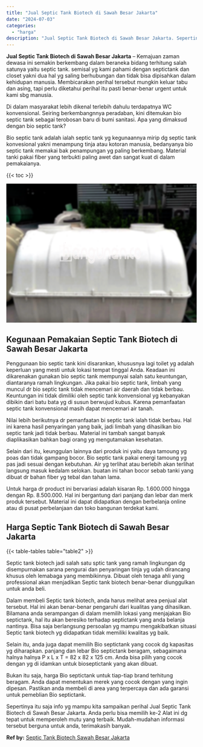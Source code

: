 ```yaml
---
title: "Jual Septic Tank Biotech di Sawah Besar Jakarta"
date: "2024-07-03"
categories: 
  - "harga"
description: "Jual Septic Tank Biotech di Sawah Besar Jakarta. Sepertinya itu saja info yg mampu kita sampaikan perihal Jual Septic Tank Biotech di Sawah Besar Jakarta. An..."
---
```


**Jual Septic Tank Biotech di Sawah Besar Jakarta** – Kemajuan zaman dewasa ini semakin berkembang dalam beraneka bidang terhitung salah satunya yaitu septic tank. semisal yg kami pahami dengan septictank dan closet yakni dua hal yg saling berhubungan dan tidak bisa dipisahkan dalam kehidupan manusia. Membicarakan perihal tersebut mungkin keluar tabu dan asing, tapi perlu diketahui perihal itu pasti benar-benar urgent untuk kami sbg manusia.

Di dalam masyarakat lebih dikenal terlebih dahulu terdapatnya WC konvensional. Seiring berkembangnnya peradaban, kini ditemukan bio septic tank sebagai terobosan baru di bumi sanitasi. Apa yang dimaksud dengan bio septic tank?

Bio septic tank adalah ialah septic tank yg kegunaannya mirip dg septic tank konvesional yakni menampung tinja atau kotoran manusia, bedanyanya bio septic tank memakai bak penampungan yg paling berkembang. Material tanki pakai fiber yang terbukti paling awet dan sangat kuat di dalam pemakaianya.

{{< toc >}}

![Jual Septic Tank Biotech di Sawah Besar Jakarta](/images/jual-bio-septictank-40.png)

## Kegunaan Pemakaian Septic Tank Biotech di Sawah Besar Jakarta

Penggunaan bio septic tank kini disarankan, khususnya lagi toilet yg adalah keperluan yang mesti untuk lokasi tempat tinggal Anda. Keadaan ini dikarenakan gunakan bio septic tank mempunyai salah satu keuntungan, diantaranya ramah lingkungan. Jika pakai bio septic tank, limbah yang muncul dr bio septic tank tidak mencemari air daerah dan tidak berbau. Keuntungan ini tidak dimiliki oleh septic tank konvensional yg kebanyakan dibikin dari batu bata yg di susun berwujud kubus. Karena pemanfaatan septic tank konvensional masih dapat mencemari air tanah.

Nilai lebih berikutnya dr pemanfaatan bi septic tank ialah tidak berbau. Hal ini karena hasil penyaringan yang baik, jadi limbah yang dihasilkan bio septic tank jadi tidak berbau. Material ini tambah sangat banyak diaplikasikan bahkan bagi orang yg mengutamakan kesehatan.

Selain dari itu, keunggulan lainnya dari produk ini yaitu daya tamoung yg poas dan tidak gampang bocor. Bio septic tank pakai energi tamoung yg pas jadi sesuai dengan kebutuhan. Air yg terlihat atau berlebih akan terlihat langsung masuk kedalam selokan. buatan ini tahan bocor sebab tanki yang dibuat dr bahan fiber yg tebal dan tahan lama.

Untuk harga dr product ini bervariasi adalah kisaran Rp. 1.600.000 hingga dengan Rp. 8.500.000. Hal ini bergantung dari panjang dan lebar dan merk produk tersebut. Material ini dapat didapatkan dengan berbelanja online atau di pusat perbelanjaan dan toko bangunan terdekat kami.

## Harga Septic Tank Biotech di Sawah Besar Jakarta

{{< table-tables table="table2" >}}

Septic tank biotech jadi salah satu sptic tank yang ramah lingkungan dg disempurnakan sarana pengurai dan penyaringan tinja yg udah dirancang khusus oleh lemabaga yang membikinnya. Dibuat oleh tenaga ahli yang professional akan menjadikan Septic tank biotech benar-benar diunggulkan untuk anda beli.

Dalam membeli Septic tank biotech, anda harus melihat area penjual alat tersebut. Hal ini akan benar-benar pengaruhi dari kualitas yang dihasilkan. Bilamana anda serampangan di dalam memilih lokasi yang menjajakan Bio septictank, hal itu akan beresiko terhadap septictank yang anda belanja nantinya. Bisa saja berlangsung persoalan yg mampu mengakibatkan situasi Septic tank biotech yg didapatkan tidak memiliki kwalitas yg baik.

Selain itu, anda juga dapat memilih Bio septictank yang cocok dg kapasitas yg diharapkan. panjang dan lebar Bio septictank beragam, sebagaimana halnya halnya P x L x T = 82 x 82 x 125 cm. Anda bisa pilih yang cocok dengan yg di idamkan untuk bioseptictank yang akan dibuat.

Bukan itu saja, harga Bio septictank untuk tiap-tiap brand terhitung beragam. Anda dapat menentukan merek yang cocok dengan yang ingin dipesan. Pastikan anda membeli di area yang terpercaya dan ada garansi untuk pemeblian Bio septictank.

Sepertinya itu saja info yg mampu kita sampaikan perihal Jual Septic Tank Biotech di Sawah Besar Jakarta. Anda perlu bisa memilih ke-2 Alat ini dg tepat untuk memperoleh mutu yang terbaik. Mudah-mudahan informasi tersebut berguna untuk anda, terimakasih banyak.

**Ref by:** [Septic Tank Biotech Sawah Besar Jakarta](https://id.wikipedia.org/wiki/Septic)
